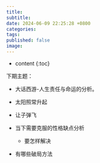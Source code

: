 ```yaml
---
title: 
subtitle: 
date: 2024-06-09 22:25:28 +0800
categories: 
tags: 
published: false
image:
---
```

* content
{:toc}


下期主题：

- 大话西游-人生责任与命运的分析。
- 太阳照常升起
- 让子弹飞

- 当下需要克服的性格缺点分析
	- 要怎样解决
- 有哪些破局方法
